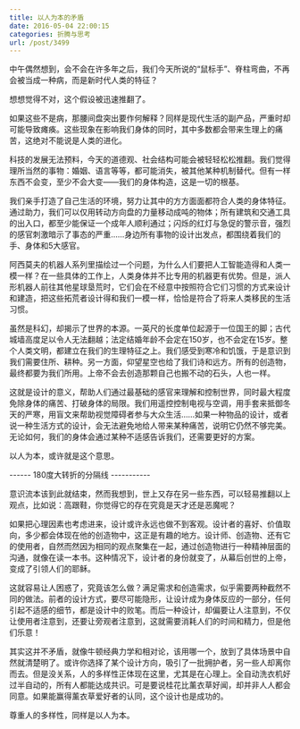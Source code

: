 ```yaml
---
title: 以人为本的矛盾
date: 2016-05-04 22:00:15
categories: 折腾与思考
url: /post/3499
---
```


中午偶然想到，会不会在许多年之后，我们今天所说的“鼠标手”、脊柱弯曲，不再会被当成一种病，而是新时代人类的特征？

想想觉得不对，这个假设被迅速推翻了。

如果这些不是病，那腰间盘突出要作何解释？同样是现代生活的副产品，严重时却可能导致瘫痪。这些现象在影响我们身体的同时，其中多数都会带来生理上的痛苦，这绝对不能说是人类的进化。

科技的发展无法预料，今天的道德观、社会结构可能会被轻轻松松推翻。我们觉得理所当然的事物：婚姻、语言等等，都可能消失，被其他某种机制替代。但有一样东西不会变，至少不会大变——我们的身体构造，这是一切的根基。

我们亲手打造了自己生活的环境，努力让其中的方方面面都符合人类的身体特征。通过助力，我们可以仅用转动方向盘的力量移动成吨的物体；所有建筑和交通工具的出入口，都至少能保证一个成年人顺利通过；闪烁的红灯与急促的警示音，强烈的感官刺激暗示了事态的严重……身边所有事物的设计出发点，都围绕着我们的手、身体和5大感官。

阿西莫夫的机器人系列里描绘过一个问题，为什么人们要把人工智能造得和人类一模一样？在一些具体的工作上，人类身体并不比专用的机器更有优势。但是，派人形机器人前往其他星球垦荒时，它们会在不经意中按照符合它们习惯的方式来设计和建造，把这些拓荒者设计得和我们一模一样，恰恰是符合了将来人类移民的生活习惯。

虽然是科幻，却揭示了世界的本源。一英尺的长度单位起源于一位国王的脚；古代城墙高度足以令人无法翻越；法定结婚年龄不会定在150岁，也不会定在15岁。整个人类文明，都建立在我们的生理特征之上。我们感受到寒冷和饥饿，于是意识到我们需要住所、耕种。另一方面，仰望星空也给了我们诗和远方。所有的创造物，最终都要为我们所用。上帝不会去创造那颗自己也搬不动的石头，人也一样。

这就是设计的意义，帮助人们通过最基础的感官来理解和控制世界，同时最大程度免除身体的痛苦、打破身体的局限。我们用遥控控制电视与空调，用手套来抵御冬天的严寒，用盲文来帮助视觉障碍者参与大众生活……如果一种物品的设计，或者说一种生活方式的设计，会无法避免地给人带来某种痛苦，说明它仍然不够完美。无论如何，我们的身体会通过某种不适感告诉我们，还需要更好的方案。

以人为本，或许就是这个意思。

------ 180度大转折的分隔线 -----------

意识流本该到此就结束，然而我想到，世上又存在另一些东西，可以轻易推翻以上观点，比如说：高跟鞋，你觉得它的存在究竟是天才还是恶魔呢？

如果把心理因素也考虑进来，设计或许永远也做不到客观。设计者的喜好、价值取向，多少都会体现在他的创造物中，这正是有趣的地方。设计师、创造物、还有它的使用者，自然而然因为相同的观点聚集在一起，通过创造物进行一种精神层面的沟通，就像在读一本书。这种情况下，设计者的身份就变了，从幕后创世的上帝，变成了引领人们的耶稣。

这就容易让人困惑了，究竟该怎么做？满足需求和创造需求，似乎需要两种截然不同的做法。前者的设计方式，要尽可能隐形，让设计成为身体反应的一部分，任何引起不适感的细节，都是设计中的败笔。而后一种设计，却偏要让人注意到，不仅让使用者注意到，还要让旁观者注意到，这就需要消耗人们的时间和精力，但是他们乐意！

其实这并不矛盾，就像牛顿经典力学和相对论，该用哪一个，放到了具体场景中自然就清楚明了。或许你选择了某个设计方向，吸引了一批拥护者，另一些人却离你而去。但是没关系，人的多样性正体现在这里，尤其是在心理上。全自动洗衣机好过半自动的，所有人都能达成共识。可是要说桂花比薰衣草好闻，却并非人人都会同意。如果能赢得薰衣草爱好者的认同，这个设计也是成功的。

尊重人的多样性，同样是以人为本。